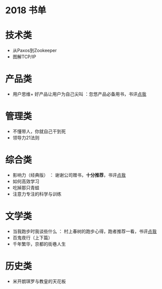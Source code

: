 2018 书单
================

# 技术类

* 从Paxos到Zookeeper
* 图解TCP/IP

# 产品类

* 用户思维+ 好产品让用户为自己尖叫 ：忽悠产品必备用书，书评[点我](https://zouyx.github.io/posts/2018/3/15/%E5%A5%BD%E4%B9%A6%E6%8E%A8%E8%8D%90-%E6%88%90%E5%B0%B1%E8%B5%84%E6%B7%B1%E7%A8%8B%E5%BA%8F%E7%8C%BF,%E9%80%9A%E9%80%8F%E7%9A%84%E7%90%86%E8%A7%A3%3C%E7%94%A8%E6%88%B7%E6%80%9D%E7%BB%B4+%3E.html)

# 管理类

* 不懂带人，你就自己干到死
* 领导力21法则

# 综合类

* 影响力（经典版） ： 谢谢公司赠书，**十分推荐**，书评[点我](书评[点我](https://zouyx.github.io/posts/2017/11/01/%E5%A5%BD%E4%B9%A6%E6%8E%A8%E8%8D%90-%E5%9B%BE%E8%A7%A3%E6%80%A7%E8%83%BD%E4%BC%98%E5%8C%96.html))
* 如何高效学习 
* 吃掉那只青蛙
* 注意力专注的科学与训练

# 文学类

* 当我跑步时我谈些什么 ： 村上春树的跑步心得，跑者推荐一看，书评[点我](https://zouyx.github.io/posts/2018/6/9/%E5%A5%BD%E4%B9%A6%E6%8E%A8%E8%8D%90-%E5%BD%93%E6%88%91%E8%B7%91%E6%AD%A5%E6%97%B6%E6%88%91%E8%B0%88%E4%BA%9B%E4%BB%80%E4%B9%88.html)
* 百鬼夜行（上下篇）
* 千年繁华，京都的街巷人生

# 历史类

* 米开朗琪罗与教皇的天花板
